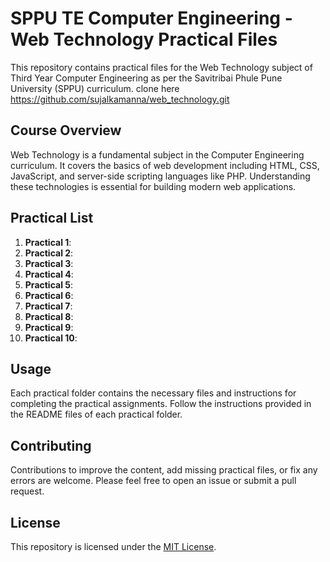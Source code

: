 # SPPU TE Computer Engineering - Web Technology Practical Files

This repository contains practical files for the Web Technology subject of Third Year Computer Engineering as per the Savitribai Phule Pune University (SPPU) curriculum.
clone here https://github.com/sujalkamanna/web_technology.git
## Course Overview

Web Technology is a fundamental subject in the Computer Engineering curriculum. It covers the basics of web development including HTML, CSS, JavaScript, and server-side scripting languages like PHP. Understanding these technologies is essential for building modern web applications.

## Practical List

1. **Practical 1**: 
2. **Practical 2**: 
3. **Practical 3**: 
4. **Practical 4**: 
5. **Practical 5**: 
6. **Practical 6**: 
7. **Practical 7**: 
8. **Practical 8**: 
9. **Practical 9**: 
10. **Practical 10**: 

## Usage

Each practical folder contains the necessary files and instructions for completing the practical assignments. Follow the instructions provided in the README files of each practical folder.

## Contributing

Contributions to improve the content, add missing practical files, or fix any errors are welcome. Please feel free to open an issue or submit a pull request.

## License

This repository is licensed under the [MIT License](LICENSE).
